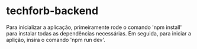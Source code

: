 # techforb-backend

Para inicializar a aplicação, primeiramente rode o comando 'npm install' para instalar todas as dependências necessárias.
Em seguida, para iniciar a aplição, insira o comando 'npm run dev'.
